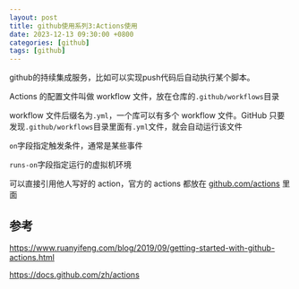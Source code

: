 ```yaml
---
layout: post
title: github使用系列3:Actions使用
date: 2023-12-13 09:30:00 +0800
categories: [github]
tags: [github]
---
```

github的持续集成服务，比如可以实现push代码后自动执行某个脚本。

Actions 的配置文件叫做 workflow 文件，放在仓库的`.github/workflows`目录

workflow 文件后缀名为`.yml`，一个库可以有多个 workflow 文件。GitHub 只要发现`.github/workflows`目录里面有`.yml`文件，就会自动运行该文件

`on`字段指定触发条件，通常是某些事件

`runs-on`字段指定运行的虚拟机环境

可以直接引用他人写好的 action，官方的 actions 都放在 [github.com/actions](https://github.com/actions) 里面
## 参考
<https://www.ruanyifeng.com/blog/2019/09/getting-started-with-github-actions.html> 

<https://docs.github.com/zh/actions>